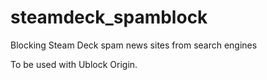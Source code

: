 # steamdeck_spamblock
Blocking Steam Deck spam news sites from search engines

To be used with Ublock Origin.

